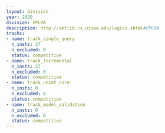 ```yaml
---
layout: division
year: 2020
division: FPLRA
description: http://smtlib.cs.uiowa.edu/logics.shtml#FPLRA
tracks:
- name: track_single_query
  n_insts: 27
  n_excluded: 0
  status: competitive
- name: track_incremental
  n_insts: 27
  n_excluded: 0
  status: competitive
- name: track_unsat_core
  n_insts: 0
  n_excluded: 0
  status: competitive
- name: track_model_validation
  n_insts: 0
  n_excluded: 0
  status: competitive
---
```


